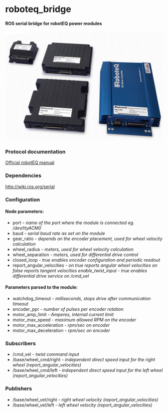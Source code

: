 # roboteq_bridge #
#### ROS serial bridge for robotEQ power modules ####

![](doc/modules.png)

### Protocol documentation ###
[Official robotEQ manual](https://www.roboteq.com/index.php/docman/motor-controllers-documents-and-files/documentation/user-manual/272-roboteq-controllers-user-manual-v17/file)

### Dependencies ###
http://wiki.ros.org/serial

### Configuration ###
#### Node parameters: ####
* port - _name of the port where the module is connected eg. /dev/ttyACM0_
* baud - _serial baud rate as set on the module_
* gear_ratio - _depends on the encoder placement, used for wheel velocity calculation_
* wheel_radius - _meters, used for wheel velocity calculation_
* wheel_separation - _meters, used for differential drive control_
* closed_loop - _true enables encoder configuration and periodic readout_
* report_angular_velocities - _on true reports angular wheel velocities on false reports tangent velocities_
*enable_twist_input* - _true enables differential drive service on /cmd_vel_

#### Parameters parsed to the module: ####
* watchdog_timeout - _milliseconds, stops drive after communication timeout_
* encoder_ppr - _number of pulses per encoder rotation_
* motor_amp_limit - _Amperes, internal current limit_
* motor_max_speed - _maximum allowed RPM on the encoder_
* motor_max_acceleration - _rpm/sec on encoder_
* motor_max_deceleration - _rpm/sec on encoder_

### Subscribers ###
* /cmd_vel - _twist command input_
* /base/wheel_cmd/right - _independent direct speed input for the right wheel (report_angular_velocities)_
* /base/wheel_cmd/left - _independent direct speed input for the left wheel (report_angular_velocities)_

### Publishers ###
* /base/wheel_vel/right - _right wheel velocity (report_angular_velocities)_
* /base/wheel_vel/left - _left wheel velocity (report_angular_velocities)_
